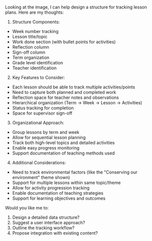 Looking at the image, I can help design a structure for tracking lesson plans. Here are my thoughts:

1. Structure Components:
- Week number tracking
- Lesson title/topic
- Work done section (with bullet points for activities)
- Reflection column
- Sign-off column
- Term organization
- Grade level identification
- Teacher identification

2. Key Features to Consider:
- Each lesson should be able to track multiple activities/points
- Need to capture both planned and completed work
- Reflection space for teacher notes and observations
- Hierarchical organization (Term → Week → Lesson → Activities)
- Status tracking for completion
- Space for supervisor sign-off

3. Organizational Approach:
- Group lessons by term and week
- Allow for sequential lesson planning
- Track both high-level topics and detailed activities
- Enable easy progress monitoring
- Support documentation of teaching methods used

4. Additional Considerations:
- Need to track environmental factors (like the "Conserving our environment" theme shown)
- Support for multiple lessons within same topic/theme
- Allow for activity progression tracking
- Enable documentation of teaching strategies
- Support for learning objectives and outcomes

Would you like me to:
1. Design a detailed data structure?
2. Suggest a user interface approach?
3. Outline the tracking workflow?
4. Propose integration with existing content?
